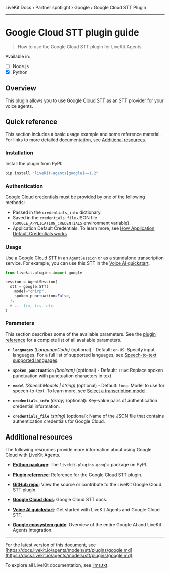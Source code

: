 LiveKit Docs › Partner spotlight › Google › Google Cloud STT Plugin

---

# Google Cloud STT plugin guide

> How to use the Google Cloud STT plugin for LiveKit Agents.

Available in:
- [ ] Node.js
- [x] Python

## Overview

This plugin allows you to use [Google Cloud STT](https://cloud.google.com/speech-to-text) as an STT provider for your voice agents.

## Quick reference

This section includes a basic usage example and some reference material. For links to more detailed documentation, see [Additional resources](#additional-resources).

### Installation

Install the plugin from PyPI:

```bash
pip install "livekit-agents[google]~=1.2"

```

### Authentication

Google Cloud credentials must be provided by one of the following methods:

- Passed in the `credentials_info` dictionary.
- Saved in the `credentials_file` JSON file (`GOOGLE_APPLICATION_CREDENTIALS` environment variable).
- Application Default Credentials. To learn more, see [How Application Default Credentials works](https://cloud.google.com/docs/authentication/application-default-credentials)

### Usage

Use a Google Cloud STT in an `AgentSession` or as a standalone transcription service. For example, you can use this STT in the [Voice AI quickstart](https://docs.livekit.io/agents/start/voice-ai.md).

```python
from livekit.plugins import google

session = AgentSession(
  stt = google.STT(
    model="chirp",
    spoken_punctuation=False,
  ),
  # ... llm, tts, etc.
)

```

### Parameters

This section describes some of the available parameters. See the [plugin reference](https://docs.livekit.io/reference/python/v1/livekit/plugins/google/index.html.md#livekit.plugins.google.STT) for a complete list of all available parameters.

- **`languages`** _(LanguageCode)_ (optional) - Default: `en-US`: Specify input languages. For a full list of supported languages, see [Speech-to-text supported languages](https://cloud.google.com/speech-to-text/docs/speech-to-text-supported-languages).

- **`spoken_punctuation`** _(boolean)_ (optional) - Default: `True`: Replace spoken punctuation with punctuation characters in text.

- **`model`** _(SpeechModels | string)_ (optional) - Default: `long`: Model to use for speech-to-text. To learn more, see [Select a transcription model](https://cloud.google.com/speech-to-text/docs/transcription-model).

- **`credentials_info`** _(array)_ (optional): Key-value pairs of authentication credential information.

- **`credentials_file`** _(string)_ (optional): Name of the JSON file that contains authentication credentials for Google Cloud.

## Additional resources

The following resources provide more information about using Google Cloud with LiveKit Agents.

- **[Python package](https://pypi.org/project/livekit-plugins-google/)**: The `livekit-plugins-google` package on PyPI.

- **[Plugin reference](https://docs.livekit.io/reference/python/v1/livekit/plugins/google/index.html.md#livekit.plugins.google.STT)**: Reference for the Google Cloud STT plugin.

- **[GitHub repo](https://github.com/livekit/agents/tree/main/livekit-plugins/livekit-plugins-google)**: View the source or contribute to the LiveKit Google Cloud STT plugin.

- **[Google Cloud docs](https://cloud.google.com/speech-to-text/docs)**: Google Cloud STT docs.

- **[Voice AI quickstart](https://docs.livekit.io/agents/start/voice-ai.md)**: Get started with LiveKit Agents and Google Cloud STT.

- **[Google ecosystem guide](https://docs.livekit.io/agents/integrations/google.md)**: Overview of the entire Google AI and LiveKit Agents integration.

---


For the latest version of this document, see [https://docs.livekit.io/agents/models/stt/plugins/google.md](https://docs.livekit.io/agents/models/stt/plugins/google.md).

To explore all LiveKit documentation, see [llms.txt](https://docs.livekit.io/llms.txt).